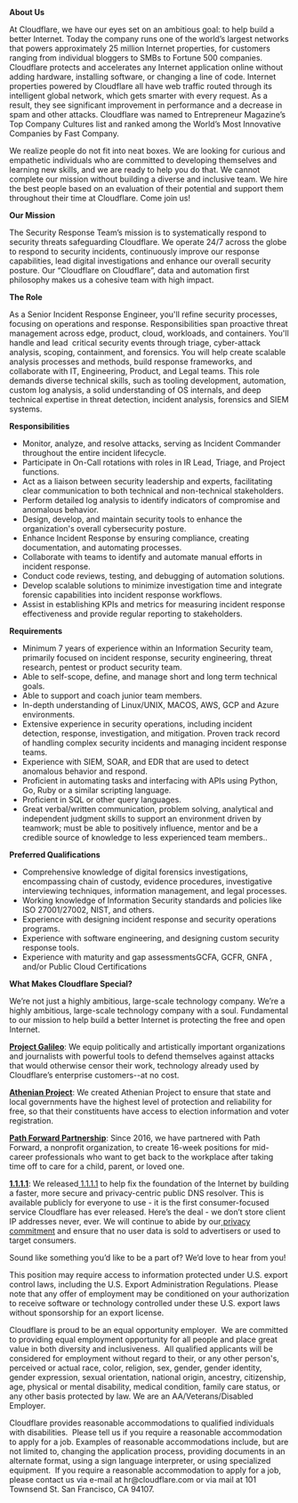 <div class="content-intro">
	<div><strong>About Us</strong></div>
	<div>
		<p><span style="font-weight: 400;">At Cloudflare, we have our eyes set on an ambitious goal: to help build a better Internet. Today the company runs one of the world’s largest networks that powers approximately 25 million Internet properties, for customers ranging from individual bloggers to SMBs to Fortune 500 companies. Cloudflare protects and accelerates any Internet application online without adding hardware, installing software, or changing a line of code. Internet properties powered by Cloudflare all have web traffic routed through its intelligent global network, which gets smarter with every request. As a result, they see significant improvement in performance and a decrease in spam and other attacks. Cloudflare was named to Entrepreneur Magazine’s Top Company Cultures list and ranked among the World’s Most Innovative Companies by Fast Company.</span><span style="font-weight: 400;">&nbsp;</span></p>
		<p><span style="font-weight: 400;">We realize people do not fit into neat boxes. We are looking for curious and empathetic individuals who are committed to developing themselves and learning new skills, and we are ready to help you do that. We cannot complete our mission without building a diverse and inclusive team. We hire the best people based on an evaluation of their potential and support them throughout their time at Cloudflare. Come join us!&nbsp;</span></p>
	</div>
</div>
<p><strong>Our Mission</strong></p>
<p>The Security Response Team’s mission is to systematically respond to security threats safeguarding Cloudflare. We operate 24/7 across the globe to respond to security incidents, continuously improve our response capabilities, lead digital investigations and enhance our overall security posture. Our “Cloudflare on Cloudflare”, data and automation first philosophy makes us a cohesive team with high impact.&nbsp;</p>
<p><strong>The Role</strong></p>
<p>As a Senior Incident Response Engineer, you'll refine security processes, focusing on operations and response. Responsibilities span proactive threat management across edge, product, cloud, workloads, and containers. You'll handle and lead&nbsp; critical security events through triage, cyber-attack analysis, scoping, containment, and forensics. You will help create scalable analysis processes and methods, build response frameworks, and collaborate with IT, Engineering, Product, and Legal teams. This role demands diverse technical skills, such as tooling development, automation, custom log analysis, a solid understanding of OS internals, and deep technical expertise in threat detection, incident analysis, forensics and SIEM systems.</p>
<p><strong>Responsibilities</strong></p>
<ul>
	<li>Monitor, analyze, and resolve attacks, serving as Incident Commander throughout the entire incident lifecycle.</li>
	<li>Participate in On-Call rotations with roles in IR Lead, Triage, and Project functions.</li>
	<li>Act as a liaison between security leadership and experts, facilitating clear communication to both technical and non-technical stakeholders.</li>
	<li>Perform detailed log analysis to identify indicators of compromise and anomalous behavior.</li>
	<li>Design, develop, and maintain security tools to enhance the organization's overall cybersecurity posture.</li>
	<li>Enhance Incident Response by ensuring compliance, creating documentation, and automating processes.</li>
	<li>Collaborate with teams to identify and automate manual efforts in incident response.</li>
	<li>Conduct code reviews, testing, and debugging of automation solutions.</li>
	<li>Develop scalable solutions to minimize investigation time and integrate forensic capabilities into incident response workflows.</li>
	<li>Assist in establishing KPIs and metrics for measuring incident response effectiveness and provide regular reporting to stakeholders.</li>
</ul>
<p><strong>Requirements</strong></p>
<ul>
	<li>Minimum 7 years of experience within an Information Security team, primarily focused on incident response, security engineering, threat research, pentest or product security team.</li>
	<li>Able to self-scope, define, and manage short and long term technical goals.</li>
	<li>Able to support and coach junior team members.</li>
	<li>In-depth understanding of Linux/UNIX, MACOS, AWS, GCP and Azure environments.</li>
	<li>Extensive experience in security operations, including incident detection, response, investigation, and mitigation. Proven track record of handling complex security incidents and managing incident response teams.</li>
	<li>Experience with SIEM, SOAR, and EDR that are used to detect anomalous behavior and respond.</li>
	<li>Proficient in automating tasks and interfacing with APIs using Python, Go, Ruby or a similar scripting language.</li>
	<li>Proficient in SQL or other query languages.</li>
	<li>Great verbal/written communication, problem solving, analytical and independent judgment skills to support an environment driven by teamwork; must be able to positively influence, mentor and be a credible source of knowledge to less experienced team members..</li>
</ul>
<p><strong>Preferred Qualifications</strong></p>
<ul>
	<li>Comprehensive knowledge of digital forensics investigations, encompassing chain of custody, evidence procedures, investigative interviewing techniques, information management, and legal processes.</li>
	<li>Working knowledge of Information Security standards and policies like ISO 27001/27002, NIST, and others.</li>
	<li>Experience with designing incident response and security operations programs.</li>
	<li>Experience with software engineering, and designing custom security response tools.</li>
	<li>Experience with maturity and gap assessmentsGCFA, GCFR, GNFA , and/or Public Cloud Certifications</li>
</ul>
<div class="content-conclusion">
	<p><strong>What Makes Cloudflare Special?</strong></p>
	<p><span style="font-weight: 400;">We’re not just a highly ambitious, large-scale technology company. We’re a highly ambitious, large-scale technology company with a soul. Fundamental to our mission to help build a better Internet is protecting the free and open Internet.</span></p>
	<p><a href="https://blog.cloudflare.com/protecting-free-expression-online/"><strong>Project Galileo</strong></a><span style="font-weight: 400;">: We equip politically and artistically important organizations and journalists with powerful tools to defend themselves against attacks that would otherwise censor their work, technology already used by Cloudflare’s enterprise customers--at no cost.</span></p>
	<p><strong><a href="https://www.cloudflare.com/athenian/">Athenian Project</a></strong><span style="font-weight: 400;">: We created Athenian Project to ensure that state and local governments have the highest level of protection and reliability for free, so that their constituents have access to election information and voter registration.</span></p>
	<p><a href="https://blog.cloudflare.com/tag/path-forward/"><strong>Path Forward Partnership</strong></a><span style="font-weight: 400;">: Since 2016, we have partnered with Path Forward, a nonprofit organization, to create 16-week positions for mid-career professionals who want to get back to the workplace after taking time off to care for a child, parent, or loved one.</span></p>
	<p><a href="https://1.1.1.1/"><strong>1.1.1.1</strong></a><span style="font-weight: 400;">: We released</span><a href="https://1.1.1.1/"> <span style="font-weight: 400;">1.1.1.1</span></a><span style="font-weight: 400;"> to help fix the foundation of the Internet by building a faster, more secure and privacy-centric public DNS resolver. This is available publicly for everyone to use - it is the first consumer-focused service Cloudflare has ever released. Here’s the deal - we don’t store client IP addresses never, ever. We will continue to abide by our</span><a href="https://developers.cloudflare.com/1.1.1.1/privacy/public-dns-resolver"> privacy commitment</a><span style="font-weight: 400;"> and ensure that no user data is sold to advertisers or used to target consumers.</span></p>
	<p><span style="font-weight: 400;">Sound like something you’d like to be a part of? We’d love to hear from you!</span></p>
	<p><span style="font-weight: 400;">This position may require access to information protected under U.S. export control laws, including the U.S. Export Administration Regulations. Please note that any offer of employment may be conditioned on your authorization to receive software or technology controlled under these U.S. export laws without sponsorship for an export license.</span></p>
	<p><span style="font-weight: 400;">Cloudflare is proud to be an equal opportunity employer. &nbsp;We are committed to providing equal employment opportunity for all people and place great value in both diversity and inclusiveness. &nbsp;All qualified applicants will be considered for employment without regard to their, or any other person's, perceived or actual</span> <span style="font-weight: 400;">race, color, religion, sex, gender, gender identity, gender expression, sexual orientation, national origin, ancestry, citizenship, age, physical or mental disability, medical condition, family care status, or any other basis protected by law. </span><span style="font-weight: 400;">We are an AA/Veterans/Disabled Employer.</span></p>
	<p><span style="font-weight: 400;">Cloudflare provides reasonable accommodations to qualified individuals with disabilities. &nbsp;Please tell us if you require a reasonable accommodation to apply for a job. Examples of reasonable accommodations include, but are not limited to, changing the application process, providing documents in an alternate format, using a sign language interpreter, or using specialized equipment. &nbsp;If you require a reasonable accommodation to apply for a job, please contact us via e-mail at </span><span style="font-weight: 400;">hr@cloudflare.com</span><span style="font-weight: 400;"> or via mail at 101 Townsend St. San Francisco, CA 94107.</span></p>
</div>